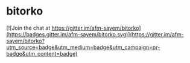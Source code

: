 # bitorko

[![Join the chat at https://gitter.im/afm-sayem/bitorko](https://badges.gitter.im/afm-sayem/bitorko.svg)](https://gitter.im/afm-sayem/bitorko?utm_source=badge&utm_medium=badge&utm_campaign=pr-badge&utm_content=badge)
